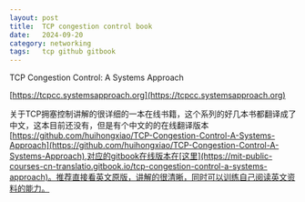```yaml
---
layout: post
title:  TCP congestion control book
date:   2024-09-20
category: networking 
tags:   tcp github gitbook 
---
```


TCP Congestion Control: A Systems Approach

[https://tcpcc.systemsapproach.org](https://tcpcc.systemsapproach.org)

关于TCP拥塞控制讲解的很详细的一本在线书籍，这个系列的好几本书都翻译成了中文，这本目前还没有，但是有个中文的的在线翻译版本[https://github.com/huihongxiao/TCP-Congestion-Control-A-Systems-Approach](https://github.com/huihongxiao/TCP-Congestion-Control-A-Systems-Approach),对应的gitbook在线版本在[这里](https://mit-public-courses-cn-translatio.gitbook.io/tcp-congestion-control-a-systems-approach)。推荐直接看英文原版，讲解的很清晰，同时可以训练自己阅读英文资料的能力。
